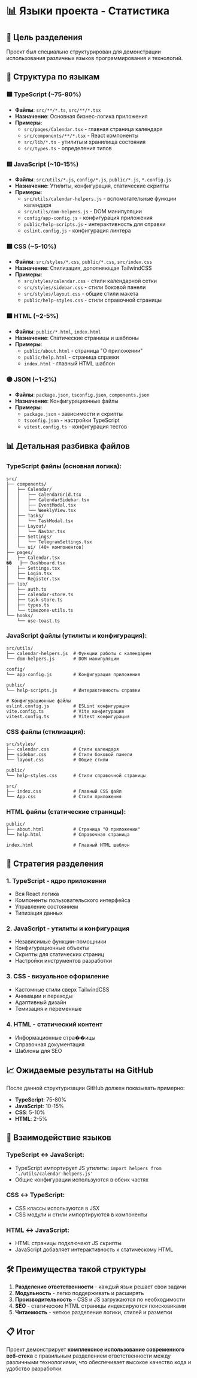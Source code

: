 # 📊 Языки проекта - Статистика

## 🎯 Цель разделения

Проект был специально структурирован для демонстрации использования различных языков программирования и технологий.

## 📁 Структура по языкам

### 🟦 **TypeScript** (~75-80%)

- **Файлы**: `src/**/*.ts`, `src/**/*.tsx`
- **Назначение**: Основная бизнес-логика приложения
- **Примеры**:
  - `src/pages/Calendar.tsx` - главная страница календаря
  - `src/components/**/*.tsx` - React компоненты
  - `src/lib/*.ts` - утилиты и хранилища состояния
  - `src/types.ts` - определения типов

### 🟨 **JavaScript** (~10-15%)

- **Файлы**: `src/utils/*.js`, `config/*.js`, `public/*.js`, `*.config.js`
- **Назначение**: Утилиты, конфигурация, статические скрипты
- **Примеры**:
  - `src/utils/calendar-helpers.js` - вспомогательные функции календаря
  - `src/utils/dom-helpers.js` - DOM манипуляции
  - `config/app-config.js` - конфигурация приложения
  - `public/help-scripts.js` - интерактивность для справки
  - `eslint.config.js` - конфигурация линтера

### 🟩 **CSS** (~5-10%)

- **Файлы**: `src/styles/*.css`, `public/*.css`, `src/index.css`
- **Назначение**: Стилизация, дополняющая TailwindCSS
- **Примеры**:
  - `src/styles/calendar.css` - стили календарной сетки
  - `src/styles/sidebar.css` - стили боковой панели
  - `src/styles/layout.css` - общие стили макета
  - `public/help-styles.css` - стили справочной страницы

### 🟧 **HTML** (~2-5%)

- **Файлы**: `public/*.html`, `index.html`
- **Назначение**: Статические страницы и шаблоны
- **Примеры**:
  - `public/about.html` - страница "О приложении"
  - `public/help.html` - страница справки
  - `index.html` - главный HTML шаблон

### 🟣 **JSON** (~1-2%)

- **Файлы**: `package.json`, `tsconfig.json`, `components.json`
- **Назначение**: Конфигурационные файлы
- **Примеры**:
  - `package.json` - зависимости и скрипты
  - `tsconfig.json` - настройки TypeScript
  - `vitest.config.ts` - конфигурация тестов

## 📊 Детальная разбивка файлов

### TypeScript файлы (основная логика):

```
src/
├── components/
│   ├── Calendar/
│   │   ├── CalendarGrid.tsx
│   │   ├── CalendarSidebar.tsx
│   │   ├── EventModal.tsx
│   │   └── WeeklyView.tsx
│   ├── Tasks/
│   │   └── TaskModal.tsx
│   ├── Layout/
│   │   └── Navbar.tsx
│   ├── Settings/
│   │   └── TelegramSettings.tsx
│   └── ui/ (40+ компонентов)
├── pages/
│   ├── Calendar.tsx
��   ├── Dashboard.tsx
│   ├── Settings.tsx
│   ├── Login.tsx
│   └── Register.tsx
├── lib/
│   ├── auth.ts
│   ├── calendar-store.ts
│   ├── task-store.ts
│   ├── types.ts
│   └── timezone-utils.ts
└── hooks/
    └── use-toast.ts
```

### JavaScript файлы (утилиты и конфигурация):

```
src/utils/
├── calendar-helpers.js  # Функции работы с календарем
└── dom-helpers.js       # DOM манипуляции

config/
└── app-config.js        # Конфигурация приложения

public/
└── help-scripts.js      # Интерактивность справки

# Конфигурационные файлы
eslint.config.js         # ESLint конфигурация
vite.config.ts           # Vite конфигурация
vitest.config.ts         # Vitest конфигурация
```

### CSS файлы (стилизация):

```
src/styles/
├── calendar.css         # Стили календаря
├── sidebar.css          # Стили боковой панели
└── layout.css           # Общие стили

public/
└── help-styles.css      # Стили справочной страницы

src/
├── index.css            # Главный CSS файл
└── App.css              # Стили приложения
```

### HTML файлы (статические страницы):

```
public/
├── about.html           # Страница "О приложении"
└── help.html            # Справочная страница

index.html               # Главный HTML шаблон
```

## 🎨 Стратегия разделения

### 1. **TypeScript** - ядро приложения

- Вся React логика
- Компоненты пользовательского интерфейса
- Управление состоянием
- Типизация данных

### 2. **JavaScript** - утилиты и конфигурация

- Независимые функции-помощники
- Конфигурационные объекты
- Скрипты для статических страниц
- Настройки инструментов разработки

### 3. **CSS** - визуальное оформление

- Кастомные стили сверх TailwindCSS
- Анимации и переходы
- Адаптивный дизайн
- Темизация и переменные

### 4. **HTML** - статический контент

- Информационные стра��ицы
- Справочная документация
- Шаблоны для SEO

## 📈 Ожидаемые результаты на GitHub

После данной структуризации GitHub должен показывать примерно:

- **TypeScript**: 75-80%
- **JavaScript**: 10-15%
- **CSS**: 5-10%
- **HTML**: 2-5%

## 🔄 Взаимодействие языков

### TypeScript ↔ JavaScript:

- TypeScript импортирует JS утилиты: `import helpers from './utils/calendar-helpers.js'`
- Общие конфигурации используются в обеих частях

### CSS ↔ TypeScript:

- CSS классы используются в JSX
- CSS модули и стили импортируются в компоненты

### HTML ↔ JavaScript:

- HTML страницы подключают JS скрипты
- JavaScript добавляет интерактивность к статическому HTML

## 🛠 Преимущества такой структуры

1. **Разделение ответственности** - каждый язык решает свои задачи
2. **Модульность** - легко поддерживать и расширять
3. **Производительность** - CSS и JS загружаются по необходимости
4. **SEO** - статические HTML страницы индексируются поисковиками
5. **Читаемость** - четкое разделение логики, стилей и разметки

## 📋 Итог

Проект демонстрирует **комплексное использование современного веб-стека** с правильным разделением ответственности между различными технологиями, что обеспечивает высокое качество кода и удобство разработки.
